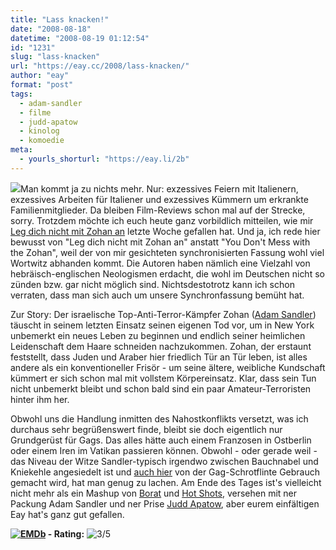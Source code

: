 ```yaml
---
title: "Lass knacken!"
date: "2008-08-18"
datetime: "2008-08-19 01:12:54"
id: "1231"
slug: "lass-knacken"
url: "https://eay.cc/2008/lass-knacken/"
author: "eay"
format: "post"
tags:
  - adam-sandler
  - filme
  - judd-apatow
  - kinolog
  - komoedie
meta:
  - yourls_shorturl: "https://eay.li/2b"
---
```


![](/uploads/2008/zohan.jpg)Man kommt ja zu nichts mehr. Nur: exzessives Feiern mit Italienern, exzessives Arbeiten für Italiener und exzessives Kümmern um erkrankte Familienmitglieder. Da bleiben Film-Reviews schon mal auf der Strecke, sorry. Trotzdem möchte ich euch heute ganz vorbildlich mitteilen, wie mir [Leg dich nicht mit Zohan an](http://www.imdb.com/title/tt0960144/) letzte Woche gefallen hat. Und ja, ich rede hier bewusst von "Leg dich nicht mit Zohan an" anstatt "You Don't Mess with the Zohan", weil der von mir gesichteten synchronisierten Fassung wohl viel Wortwitz abhanden kommt. Die Autoren haben nämlich eine Vielzahl von hebräisch-englischen Neologismen erdacht, die wohl im Deutschen nicht so zünden bzw. gar nicht möglich sind. Nichtsdestotrotz kann ich schon verraten, dass man sich auch um unsere Synchronfassung bemüht hat.

Zur Story: Der israelische Top-Anti-Terror-Kämpfer Zohan ([Adam Sandler](//eay.cc/tag/adam-sandler/)) täuscht in seinem letzten Einsatz seinen eigenen Tod vor, um in New York unbemerkt ein neues Leben zu beginnen und endlich seiner heimlichen Leidenschaft dem Haare schneiden nachzukommen. Zohan, der erstaunt feststellt, dass Juden und Araber hier friedlich Tür an Tür leben, ist alles andere als ein konventioneller Frisör - um seine ältere, weibliche Kundschaft kümmert er sich schon mal mit vollstem Körpereinsatz. Klar, dass sein Tun nicht unbemerkt bleibt und schon bald sind ein paar Amateur-Terroristen hinter ihm her.

Obwohl uns die Handlung inmitten des Nahostkonflikts versetzt, was ich durchaus sehr begrüßenswert finde, bleibt sie doch eigentlich nur Grundgerüst für Gags. Das alles hätte auch einem Franzosen in Ostberlin oder einem Iren im Vatikan passieren können. Obwohl - oder gerade weil - das Niveau der Witze Sandler-typisch irgendwo zwischen Bauchnabel und Kniekehle angesiedelt ist und [auch hier](//eay.cc/2008/nicht-noch-ein-geheimagentenfilm/) von der Gag-Schrotflinte Gebrauch gemacht wird, hat man genug zu lachen. Am Ende des Tages ist's vielleicht nicht mehr als ein Mashup von [Borat](http://eay.cc/blog/2006/10/jagshemash_bora.shtml) und [Hot Shots](http://de.wikipedia.org/wiki/Hot_Shots!_%E2%80%93_Die_Mutter_aller_Filme), versehen mit ner Packung Adam Sandler und ner Prise [Judd Apatow](//eay.cc/tag/judd-apatow/), aber eurem einfältigen Eay hat's ganz gut gefallen.

 **[![EMDb](/uploads/pages/emdb/emdb_mini.gif)](http://eay.cc/emdb/) - Rating:** ![3/5](/uploads/pages/emdb/s_3.gif)
